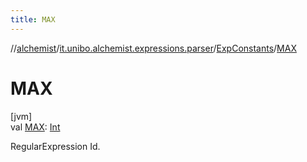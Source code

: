 ```yaml
---
title: MAX
---
```

//[alchemist](../../../index.html)/[it.unibo.alchemist.expressions.parser](../index.html)/[ExpConstants](index.html)/[MAX](-m-a-x.html)



# MAX



[jvm]\
val [MAX](-m-a-x.html): [Int](https://kotlinlang.org/api/latest/jvm/stdlib/kotlin/-int/index.html)



RegularExpression Id.




